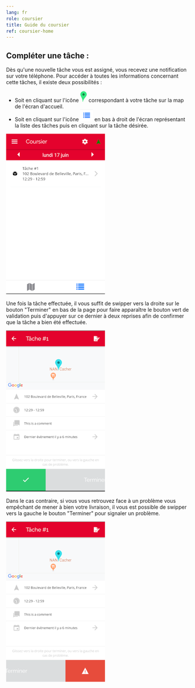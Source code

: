 ```yaml
---
lang: fr
role: coursier
title: Guide du coursier
ref: coursier-home
---
```


## Compléter une tâche :

Dès qu'une nouvelle tâche vous est assigné, vous recevez une notification sur votre téléphone.
Pour accéder à toutes les informations concernant cette tâches, il existe deux possibilités :

- Soit en cliquant sur l'icône ![Position tâche](/assets/images/geoloc_icone.png) correspondant à votre tâche sur la map de l'écran d'accueil.
- Soit en cliquant sur l'icône ![Liste de tâche](/assets/images/list_icon.png) en bas à droit de l'écran représentant la liste des tâches puis en cliquant sur la tâche désirée.

![liste des tâches](/assets/images/task_list_fr.png)

Une fois la tâche effectuée, il vous suffit de swipper vers la droite sur le bouton "Terminer" en bas de la page pour faire apparaître le bouton vert de validation puis d'appuyer sur ce dernier à deux reprises afin de confirmer que la tâche a bien été effectuée.

![Validation de tâche](/assets/images/task_validation_fr.png)

Dans le cas contraire, si vous vous retrouvez face à un problème vous empêchant de mener à bien votre livraison, il vous est possible de swipper vers la gauche le bouton  "Terminer" pour signaler un problème.

![Signaler un problème](/assets/images/task_issue_fr.png)
